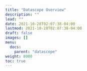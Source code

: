 ```yaml
---
title: "Datascope Overview"
description: ""
lead: ""
date: 2021-10-28T02:07:38-04:00
lastmod: 2021-10-28T02:07:38-04:00
draft: false
images: []
menu: 
  docs:
    parent: "datascope"
weight: 8000
toc: true
---
```


